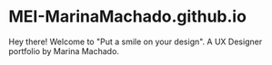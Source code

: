 # MEI-MarinaMachado.github.io
Hey there! Welcome to "Put a smile on your design". A UX Designer portfolio by Marina Machado.
